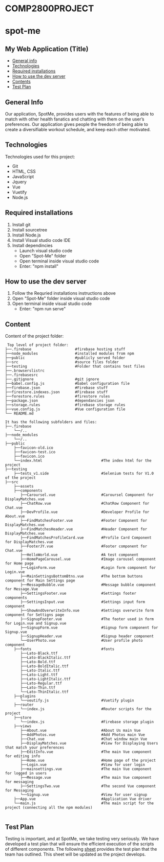# COMP2800PROJECT

# spot-me

## My Web Application (Title)

* [General info](#general-info)
* [Technologies](#technologies)
* [Required installations](#Required-installations)
* [How to use the dev server](#How-to-use-the-dev-server)
* [Contents](#content)
* [Test Plan](#test-plan)

## General Info
Our application, SpotMe, provides users with the features of being able to match with other health fanatics and chatting with them on the user’s preferences. Our application gives people the freedom of being able to create a diversifiable workout schedule, and keep each other motivated.
	
## Technologies
Technologies used for this project:
* Git
* HTML, CSS
* JavaScript
* Jquery
* Vue
* Vuetify
* Node.js

## Required installations
1. Install git
2. Install sourcetree
3. Install Node.js
4. Install Visual studio code IDE
5. Install dependincies 
   - Launch visual studio code
   - Open "Spot-Me" folder
   - Open terminal inside visual studio code
   - Enter: "npm install"


## How to use the dev server
1. Follow the Requried installations instructions above
2. Open "Spot-Me" folder inside visual studio code
3. Open terminal inside visual studio code
   - Enter: "npm run serve"
	
## Content
Content of the project folder:

```
 Top level of project folder: 
├──.firebase                    #firebase hosting stuff
├──node_modules                 #installed modules from npm
├──public                       #publicly served folder
├──src                          #source files folder
├──testing                      #Folder that contains test files
├──.browserslistrc
├──.firebasesrc
├──.gitignore                   #git ignore
├──babel.config.js              #babel configuration file
├──firebase.json                #Firebase stuff
├──firestore.indexes.json       #Firebase stuff
├──forestore.rules              #firestore rules
├──package.json                 #dependancies json
├──storage.rules                #firebase storage rules
├──vue.config.js                #Vue configuration file
└── README.md

It has the following subfolders and files:
├──.firebase
    └──/..
├──node_modules
    └──/..
├──public
    ├──favicon-old.ico
    ├──favicon-test.ico
    ├──favicon.ico
    └──index.html                           #The index html for the project
├──testing
    ├──tests_v1.side                        #Selenium tests for V1.0 of the project
├──src
    ├──assets
    ├──components
       ├──Caroursel.vue                     #Caroursel Component for DisplayMatches.vue
       ├──ChatRow.vue                       #ChatRow Component for Chat.vue
       ├──DevProfile.vue                    #Developer Profile for About.vue
       ├──FindMatchesFooter.vue             #Footer Component for DisplayMatches.vue
       ├──FindMatchesHeader.vue             #Header Component for DisplayMatches.vue
       ├──FindMatchesProfileCard.vue        #Profile Card Component for DisplayMatches.vue
       ├──FooterJY.vue                      #Footer component for Chat.vue
       ├──HelloWorld.vue                    #A test component
       ├──HomePageCarousel.vue              #Image carousel component for Home page
       ├──LoginForm.vue                     #Login form component for Login.vue
       ├──MainSettingsBottomBtns.vue        #The bottom buttons component for Main Settings page
       ├──MessageBubble.vue                 #Message bubble component for Message.Vue
       ├──SettingsFooter.vue                #Settings footer components
       ├──SettingsInput.vue                 #Settings input form component
       ├──ShowAndOverwriteInfo.vue          #Settings overwrite form component for Settigns page
       ├──SignupFooter.vue                  #The footer used in form for Login.vue and Signup.vue
       ├──SignupForm.vue                    #Signup form component for Signup.vue
       ├──SignupHeader.vue                  #Signup header component
       └──UserPhoto.vue                     #User profile photo component
    ├──fonts                                #fonts
       ├──Lato-Black.ttf
       ├──Lato-BlackItalic.ttf
       ├──Lato-Bold.ttf
       ├──Lato-BoldItalic.ttf
       ├──Lato-Italic.ttf
       ├──Lato-Light.ttf
       ├──Lato-LightItalic.ttf
       ├──Lato-Regular.ttf
       ├──Lato-Thin.ttf
       └──Lato-ThinItalic.ttf
    ├──plugins
       └──veutify.js                        #Vuetify plugin
    ├──router
       └──index.js                          #Router scripts for the project
    ├──store
       └──index.js                          #Firebase storage plugin
    ├──views
       ├──About.vue                         #About Us main Vue
       ├──AddPhotos.vue                     #Add Photos main Vue
       ├──Chat.vue                          #Chat window main Vue
       ├──DisplayMatches.vue                #View for Displaying Users that match your preferences
       ├──EditInfo.vue                      #The main Vue component for editing info
       ├──Home.vue                          #Home page of the project
       ├──Login.vue                         #View for user login
       ├──mainsettings.vue                  #The main Vue component for logged in users
       ├──Message.vue                       #The main Vue component for messaging
       ├──SettingsTwo.vue                   #The second Vue component for Messaging
       └──Signup.vue                        #View for user signup
    ├──App.vue                              #Application Vue driver
    └──main.js                              #The main script for the project (connecting all the npm modules)
       

```

## Test Plan
Testing is important, and at SpotMe, we take testing very seriously. We have developed a test plan that will ensure the efficient execution of the scripts of different components. The following [sheet](https://docs.google.com/spreadsheets/d/12xuC7PXhSAdk09i0HVz4YIIjYlbGX35xVCrLaHN6Exo/edit?usp=sharing) provides the test plan that the team has outlined. This sheet will be updated as the project develops. 

